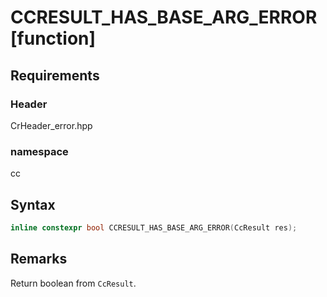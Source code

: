 # CCRESULT_HAS_BASE_ARG_ERROR [function]

## Requirements
### Header
CrHeader_error.hpp
### namespace
cc

## Syntax


```C++
inline constexpr bool CCRESULT_HAS_BASE_ARG_ERROR(CcResult res);
```

## Remarks

Return boolean from `CcResult`.

